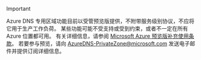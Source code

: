 > [!IMPORTANT]
> Azure DNS 专用区域功能目前以受管预览版提供，不附带服务级别协议，不应将它用于生产工作负荷。 某些功能可能不受支持或受到约束，或者不一定在所有 Azure 位置都可用。  有关详细信息，请参阅 [Microsoft Azure 预览版补充使用条款](https://azure.microsoft.com/support/legal/preview-supplemental-terms/)。  若要参与预览，请向 AzureDNS-PrivateZone@microsoft.com 发送电子邮件并提供订阅详细信息。
